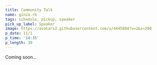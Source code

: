 ```yaml
---
title: Community Talk
name: ginza.rb
tags: schedule, pickup, speaker
pick_up_label: Speaker
image: https://avatars2.githubusercontent.com/u/4445884?v=2&s=200
p_date: 11/1
p_time: '14:35'
p_length: 30
---
```


Coming soon...
